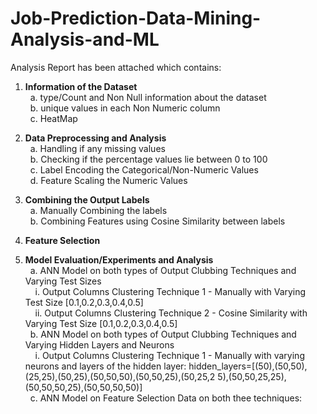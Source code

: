 # Job-Prediction-Data-Mining-Analysis-and-ML
Analysis Report has been attached which contains:
1. **Information of the Dataset**<br/>
&nbsp;&nbsp;a. type/Count and Non Null information about the dataset<br/>
&nbsp;&nbsp;b. unique values in each Non Numeric column<br/>
&nbsp;&nbsp;c. HeatMap<br/>

2. **Data Preprocessing and Analysis**<br/>
&nbsp;&nbsp;a. Handling if any missing values<br/>
&nbsp;&nbsp;b. Checking if the percentage values lie between 0 to 100<br/>
&nbsp;&nbsp;c. Label Encoding the Categorical/Non-Numeric Values<br/>
&nbsp;&nbsp;d. Feature Scaling the Numeric Values<br/>

3. **Combining the Output Labels**<br/>
&nbsp;&nbsp;a. Manually Combining the labels<br/>
&nbsp;&nbsp;b. Combining Features using Cosine Similarity between labels<br/>

4. **Feature Selection**<br/>

5. **Model Evaluation/Experiments and Analysis**<br/>
&nbsp;&nbsp;a. ANN Model on both types of Output Clubbing Techniques and Varying Test
Sizes<br/>
&nbsp;&nbsp;&nbsp;&nbsp;i. Output Columns Clustering Technique 1 - Manually with Varying Test Size [0.1,0.2,0.3,0.4,0.5]<br/>
&nbsp;&nbsp;&nbsp;&nbsp;ii. Output Columns Clustering Technique 2 - Cosine Similarity with Varying Test Size [0.1,0.2,0.3,0.4,0.5]<br/>
&nbsp;&nbsp;b. ANN Model on both types of Output Clubbing Techniques and Varying
Hidden Layers and Neurons<br/>
&nbsp;&nbsp;&nbsp;&nbsp;i. Output Columns Clustering Technique 1 - Manually with varying
neurons and layers of the hidden layer:
hidden_layers=[(50),(50,50),(25,25),(50,25),(50,50,50),(50,50,25),(50,25,2
5),(50,50,25,25),(50,50,50,25),(50,50,50,50)]<br/>
&nbsp;&nbsp;c. ANN Model on Feature Selection Data on both thee techniques:<br/>
